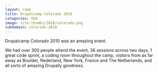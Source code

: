 ```yaml
---
layout: camp
title: Drupalcamp Colorado 2010
categories: USA
image: site-thumbs/2010/colorado.png
subdomain: colorado-2010
---
```

Drupalcamp Colorado 2010 was an amazing event.

We had over 300 people attend the event, 36 sessions across two days, 1 great code sprint, a coding room throughout the camp, visitors from as far away as Boulder, Nederland, New York, France and The Netherlands, and all sorts of amazing Drupally goodness.
